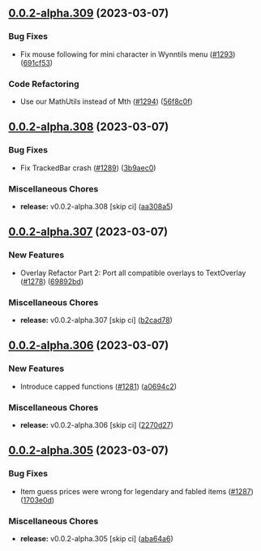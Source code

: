 ## [0.0.2-alpha.309](https://github.com/Wynntils/Artemis/compare/v0.0.2-alpha.308...v0.0.2-alpha.309) (2023-03-07)


### Bug Fixes

* Fix mouse following for mini character in Wynntils menu ([#1293](https://github.com/Wynntils/Artemis/issues/1293)) ([691cf53](https://github.com/Wynntils/Artemis/commit/691cf53b4979a08836f4ead6cbb366c86b06d937))


### Code Refactoring

* Use our MathUtils instead of Mth ([#1294](https://github.com/Wynntils/Artemis/issues/1294)) ([56f8c0f](https://github.com/Wynntils/Artemis/commit/56f8c0f28b80e0c174ba08150cc23707c5cb061b))

## [0.0.2-alpha.308](https://github.com/Wynntils/Artemis/compare/v0.0.2-alpha.307...v0.0.2-alpha.308) (2023-03-07)


### Bug Fixes

* Fix TrackedBar crash ([#1289](https://github.com/Wynntils/Artemis/issues/1289)) ([3b9aec0](https://github.com/Wynntils/Artemis/commit/3b9aec021550aea8349561ed59b7ca45bbe2378c))


### Miscellaneous Chores

* **release:** v0.0.2-alpha.308 [skip ci] ([aa308a5](https://github.com/Wynntils/Artemis/commit/aa308a5c44b384425ba8b267ccd38bd867514182))

## [0.0.2-alpha.307](https://github.com/Wynntils/Artemis/compare/v0.0.2-alpha.306...v0.0.2-alpha.307) (2023-03-07)


### New Features

* Overlay Refactor Part 2: Port all compatible overlays to TextOverlay ([#1278](https://github.com/Wynntils/Artemis/issues/1278)) ([69892bd](https://github.com/Wynntils/Artemis/commit/69892bd325c1df38cb8356118367c8190c1998de))


### Miscellaneous Chores

* **release:** v0.0.2-alpha.307 [skip ci] ([b2cad78](https://github.com/Wynntils/Artemis/commit/b2cad7837f0365ec349e5d3ab46a0d500ca23b8f))

## [0.0.2-alpha.306](https://github.com/Wynntils/Artemis/compare/v0.0.2-alpha.305...v0.0.2-alpha.306) (2023-03-07)


### New Features

* Introduce capped functions ([#1281](https://github.com/Wynntils/Artemis/issues/1281)) ([a0694c2](https://github.com/Wynntils/Artemis/commit/a0694c2a0d0a594676e3c7e60a10cec41e9ffc73))


### Miscellaneous Chores

* **release:** v0.0.2-alpha.306 [skip ci] ([2270d27](https://github.com/Wynntils/Artemis/commit/2270d27b549efaaca6c1b4c416ee5b6459523d56))

## [0.0.2-alpha.305](https://github.com/Wynntils/Artemis/compare/v0.0.2-alpha.304...v0.0.2-alpha.305) (2023-03-07)


### Bug Fixes

* Item guess prices were wrong for legendary and fabled items ([#1287](https://github.com/Wynntils/Artemis/issues/1287)) ([1703e0d](https://github.com/Wynntils/Artemis/commit/1703e0dea3ca3fe63c1b6ed308abed5d1a2acde1))


### Miscellaneous Chores

* **release:** v0.0.2-alpha.305 [skip ci] ([aba64a6](https://github.com/Wynntils/Artemis/commit/aba64a65dc5e3c6280170d0d5ece4093ca0b3c10))

